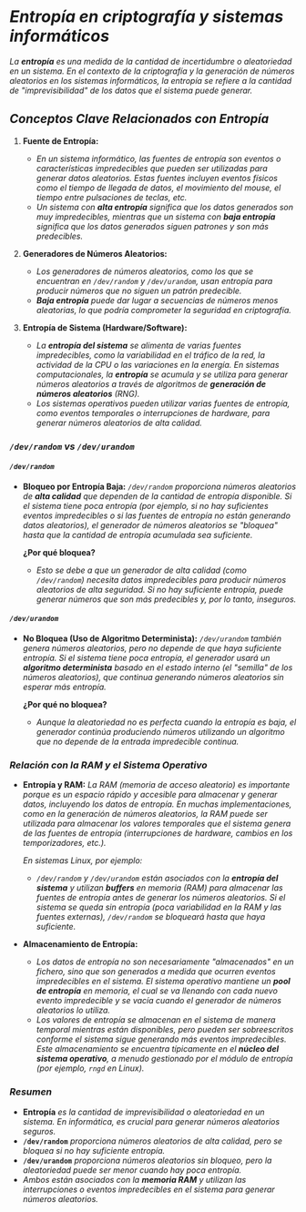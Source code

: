 <!-- Autor: Daniel Benjamin Perez Morales -->
<!-- GitHub: https://github.com/DanielBenjaminPerezMoralesDev13 -->
<!-- Correo electrónico: danielperezdev@proton.me -->

# ***Entropía en criptografía y sistemas informáticos***

*La **entropía** es una medida de la cantidad de incertidumbre o aleatoriedad en un sistema. En el contexto de la criptografía y la generación de números aleatorios en los sistemas informáticos, la entropía se refiere a la cantidad de "imprevisibilidad" de los datos que el sistema puede generar.*

## ***Conceptos Clave Relacionados con Entropía***

1. **Fuente de Entropía:**
   - *En un sistema informático, las fuentes de entropía son eventos o características impredecibles que pueden ser utilizadas para generar datos aleatorios. Estas fuentes incluyen eventos físicos como el tiempo de llegada de datos, el movimiento del mouse, el tiempo entre pulsaciones de teclas, etc.*
   - *Un sistema con **alta entropía** significa que los datos generados son muy impredecibles, mientras que un sistema con **baja entropía** significa que los datos generados siguen patrones y son más predecibles.*

2. **Generadores de Números Aleatorios:**
   - *Los generadores de números aleatorios, como los que se encuentran en `/dev/random` y `/dev/urandom`, usan entropía para producir números que no siguen un patrón predecible.*
   - ***Baja entropía** puede dar lugar a secuencias de números menos aleatorias, lo que podría comprometer la seguridad en criptografía.*

3. **Entropía de Sistema (Hardware/Software):**
   - *La **entropía del sistema** se alimenta de varias fuentes impredecibles, como la variabilidad en el tráfico de la red, la actividad de la CPU o las variaciones en la energía. En sistemas computacionales, la **entropía** se acumula y se utiliza para generar números aleatorios a través de algoritmos de **generación de números aleatorios** (RNG).*
   - *Los sistemas operativos pueden utilizar varias fuentes de entropía, como eventos temporales o interrupciones de hardware, para generar números aleatorios de alta calidad.*

### ***`/dev/random` vs `/dev/urandom`***

#### ***`/dev/random`***

- **Bloqueo por Entropía Baja:**
  *`/dev/random` proporciona números aleatorios de **alta calidad** que dependen de la cantidad de entropía disponible. Si el sistema tiene poca entropía (por ejemplo, si no hay suficientes eventos impredecibles o si las fuentes de entropía no están generando datos aleatorios), el generador de números aleatorios se "bloquea" hasta que la cantidad de entropía acumulada sea suficiente.*
  
  **¿Por qué bloquea?**
  - *Esto se debe a que un generador de alta calidad (como `/dev/random`) necesita datos impredecibles para producir números aleatorios de alta seguridad. Si no hay suficiente entropía, puede generar números que son más predecibles y, por lo tanto, inseguros.*

#### ***`/dev/urandom`***

- **No Bloquea (Uso de Algoritmo Determinista):**
  *`/dev/urandom` también genera números aleatorios, pero no depende de que haya suficiente entropía. Si el sistema tiene poca entropía, el generador usará un **algoritmo determinista** basado en el estado interno (el "semilla" de los números aleatorios), que continua generando números aleatorios sin esperar más entropía.*

  **¿Por qué no bloquea?**
  - *Aunque la aleatoriedad no es perfecta cuando la entropía es baja, el generador continúa produciendo números utilizando un algoritmo que no depende de la entrada impredecible continua.*

### ***Relación con la RAM y el Sistema Operativo***

- **Entropía y RAM:**
  *La RAM (memoria de acceso aleatorio) es importante porque es un espacio rápido y accesible para almacenar y generar datos, incluyendo los datos de entropía. En muchas implementaciones, como en la generación de números aleatorios, la RAM puede ser utilizada para almacenar los valores temporales que el sistema genera de las fuentes de entropía (interrupciones de hardware, cambios en los temporizadores, etc.).*
  
  *En sistemas Linux, por ejemplo:*
  - *`/dev/random` y `/dev/urandom` están asociados con la **entropía del sistema** y utilizan **buffers** en memoria (RAM) para almacenar las fuentes de entropía antes de generar los números aleatorios. Si el sistema se queda sin entropía (poca variabilidad en la RAM y las fuentes externas), `/dev/random` se bloqueará hasta que haya suficiente.*

- **Almacenamiento de Entropía:**
  - *Los datos de entropía no son necesariamente "almacenados" en un fichero, sino que son generados a medida que ocurren eventos impredecibles en el sistema. El sistema operativo mantiene un **pool de entropía** en memoria, el cual se va llenando con cada nuevo evento impredecible y se vacía cuando el generador de números aleatorios lo utiliza.*
  - *Los valores de entropía se almacenan en el sistema de manera temporal mientras están disponibles, pero pueden ser sobreescritos conforme el sistema sigue generando más eventos impredecibles. Este almacenamiento se encuentra típicamente en el **núcleo del sistema operativo**, a menudo gestionado por el módulo de entropía (por ejemplo, `rngd` en Linux).*

### ***Resumen***

- **Entropía** *es la cantidad de imprevisibilidad o aleatoriedad en un sistema. En informática, es crucial para generar números aleatorios seguros.*
- **`/dev/random`** *proporciona números aleatorios de alta calidad, pero se bloquea si no hay suficiente entropía.*
- **`/dev/urandom`** *proporciona números aleatorios sin bloqueo, pero la aleatoriedad puede ser menor cuando hay poca entropía.*
- *Ambos están asociados con la **memoria RAM** y utilizan las interrupciones o eventos impredecibles en el sistema para generar números aleatorios.*
